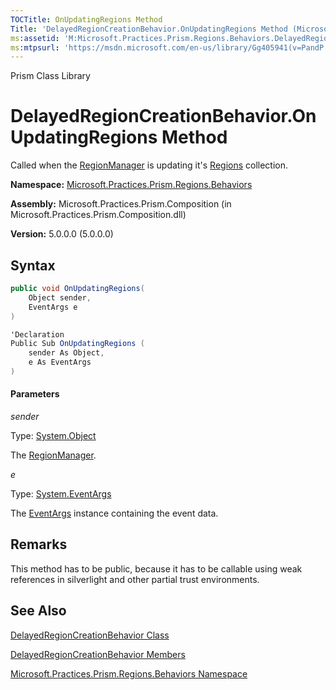 ```yaml
---
TOCTitle: OnUpdatingRegions Method
Title: 'DelayedRegionCreationBehavior.OnUpdatingRegions Method (Microsoft.Practices.Prism.Regions.Behaviors)'
ms:assetid: 'M:Microsoft.Practices.Prism.Regions.Behaviors.DelayedRegionCreationBehavior.OnUpdatingRegions(System.Object,System.EventArgs)'
ms:mtpsurl: 'https://msdn.microsoft.com/en-us/library/Gg405941(v=PandP.50)'
---
```


Prism Class Library

DelayedRegionCreationBehavior.OnUpdatingRegions Method
==========================================================

Called when the [RegionManager](https://msdn.microsoft.com/en-us/library/microsoft.practices.prism.regions.regionmanager(v=pandp.50)) is updating it's [Regions](https://msdn.microsoft.com/en-us/library/microsoft.practices.prism.regions.regionmanager.regions(v=pandp.50)) collection.

**Namespace:** [Microsoft.Practices.Prism.Regions.Behaviors](https://msdn.microsoft.com/en-us/library/microsoft.practices.prism.regions.behaviors(v=pandp.50))

**Assembly:** Microsoft.Practices.Prism.Composition (in Microsoft.Practices.Prism.Composition.dll)

**Version:** 5.0.0.0 (5.0.0.0)


## Syntax


```C#
public void OnUpdatingRegions(
	Object sender,
	EventArgs e
)
```

```C#
'Declaration
Public Sub OnUpdatingRegions ( 
	sender As Object,
	e As EventArgs
)
```

#### Parameters

*sender*  

   Type: [System.Object](http://msdn2.microsoft.com/en-us/library/e5kfa45b)

   The [RegionManager](https://msdn.microsoft.com/en-us/library/microsoft.practices.prism.regions.regionmanager(v=pandp.50)).

*e*  

   Type: [System.EventArgs](http://msdn2.microsoft.com/en-us/library/118wxtk3)

   The [EventArgs](http://msdn2.microsoft.com/en-us/library/118wxtk3) instance containing the event data.

Remarks
-------

<span id="remarksToggle"></span> This method has to be public, because it has to be callable using weak references in silverlight and other partial trust environments.

See Also
--------


[DelayedRegionCreationBehavior Class](https://msdn.microsoft.com/en-us/library/microsoft.practices.prism.regions.behaviors.delayedregioncreationbehavior(v=pandp.50))

[DelayedRegionCreationBehavior Members](https://msdn.microsoft.com/en-us/library/microsoft.practices.prism.regions.behaviors.delayedregioncreationbehavior_members(v=pandp.50))

[Microsoft.Practices.Prism.Regions.Behaviors Namespace](https://msdn.microsoft.com/en-us/library/microsoft.practices.prism.regions.behaviors(v=pandp.50))
